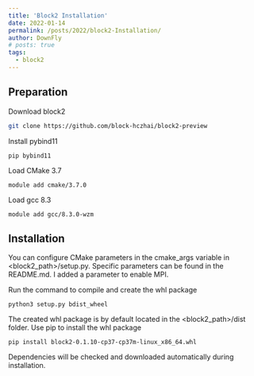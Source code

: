 ```yaml
---
title: 'Block2 Installation'
date: 2022-01-14
permalink: /posts/2022/block2-Installation/
author: DownFly
# posts: true
tags:
  - block2
---
```


## Preparation
Download block2
```bash
git clone https://github.com/block-hczhai/block2-preview
```
Install pybind11
```
pip bybind11
```
Load CMake 3.7
```
module add cmake/3.7.0
```
Load gcc 8.3
```
module add gcc/8.3.0-wzm
```
## Installation
You can configure CMake parameters in the cmake_args variable in <block2_path>/setup.py. Specific parameters can be found in the README.md. I added a parameter to enable MPI.

Run the command to compile and create the whl package
```
python3 setup.py bdist_wheel
```
The created whl package is by default located in the <block2_path>/dist folder. Use pip to install the whl package
```
pip install block2-0.1.10-cp37-cp37m-linux_x86_64.whl
```
Dependencies will be checked and downloaded automatically during installation.